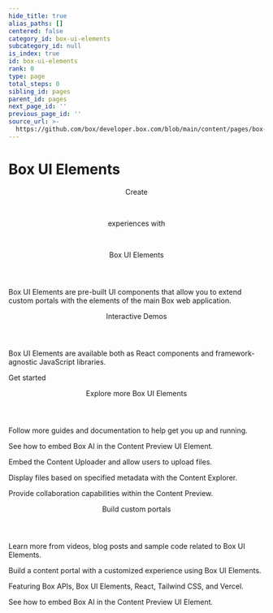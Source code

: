 ```yaml
---
hide_title: true
alias_paths: []
centered: false
category_id: box-ui-elements
subcategory_id: null
is_index: true
id: box-ui-elements
rank: 0
type: page
total_steps: 0
sibling_id: pages
parent_id: pages
next_page_id: ''
previous_page_id: ''
source_url: >-
  https://github.com/box/developer.box.com/blob/main/content/pages/box-ui-elements/index.md
---
```

# Box UI Elements

<Centered wide id="buie" >

<HeroImage type="BUIE" imageWidth="548" imageHeight="493">

<Header>

Create

</br>

experiences with

</br>

Box UI Elements

</Header>

Box UI Elements are pre-built UI components that allow you to extend custom portals with the elements of the main Box web application.

</HeroImage>

</Centered>

<Centered mid>

<Header>

Interactive Demos

</Header>

<p style="text-align: left; margin-left: 0;">

Box UI Elements are available both as React components and framework-agnostic JavaScript libraries.

</p>

<BuieDemo>

</BuieDemo>

<More to='/guides/embed/ui-elements/installation/' center>

Get started

</More>

</Centered>

<Centered mid>

<Header>

Explore more Box UI Elements

</Header>

<p style="text-align: left; margin-left: 0;">

Follow more guides and documentation
to help get you up and running.

</p>

<TileGrid rows="4">

<Tile type="ai" title="Box AI for UI Elements" href="/guides/embed/ui-elements/preview/#box-ai-for-ui-elements">

See how to embed Box AI in the Content Preview UI Element.

</Tile>

<Tile type="upload" title="Content Uploader" href="/guides/embed/ui-elements/uploader/">

Embed the Content Uploader and allow users to upload files.

</Tile>

<Tile type="ui-metadata" title="Metadata view" href="/guides/embed/ui-elements/explorer/#metadata-view">

Display files based on specified metadata with the Content Explorer.

</Tile>

<Tile type="annotations" title="Annotations" href="/guides/embed/ui-elements/annotations/">

Provide collaboration capabilities within the Content Preview.

</Tile>

</TileGrid>

</Centered>

<Centered mid>

<Header centered>

Build custom portals

</Header>

Learn more from videos, blog posts and sample code related to Box UI Elements.

<TileGrid rows="3">

<Tile image="BUIE-portal" title="Read more about creating custom portals" href="https://medium.com/box-developer-blog/build-a-content-portal-using-box-ui-elements-react-tailwind-css-vercel-part-1-f1c509621ceb">

Build a content portal with a customized experience using Box UI Elements.

</Tile>

<Tile image="BUIE-sample" title="Clone and deploy a demo project" href="https://github.com/box-community/box-custom-portal-demo?tab=readme-ov-file#box-custom-portal-demo">

Featuring Box APIs, Box UI Elements, React, Tailwind CSS, and Vercel.

</Tile>

<Tile image="BUIE-AI" title="Box AI for Box UI Elements" href="https://www.youtube.com/watch?v=8DmMgkm-6Tw">

See how to embed Box AI in the Content Preview UI Element.

</Tile>

</TileGrid>

</Centered>